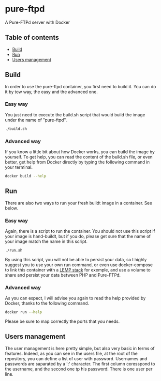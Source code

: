 # pure-ftpd
A Pure-FTPd server with Docker

## Table of contents
- [Build](#build)
- [Run](#run)
- [Users management](#users-management)

## Build
In order to use the pure-ftpd container, you first need to build it. You can do it by tow way, the easy and the advanced one.

### Easy way
You just need to execute the build.sh script that would build the image under the name of "pure-ftpd".
```sh
./build.sh
```

### Advanced way
If you know a little bit about how Docker works, you can build the image by yourself.
To get help, you can read the content of the build.sh file, or even better, get help from Docker directly by typing the following command in your terminal.
```sh
docker build --help
```

## Run
There are also two ways to run your fresh buildt image in a container. See below.

### Easy way
Again, there is a script to run the container. You should not use this script if your image is hand-buildt, but if you do, please get sure that the name of your image match the name in this script.
```sh
./run.sh
```
By using this script, you will not be able to persist your data, so I highly suggest you to use your own run command, or even use docker-compose to link this container with a [LEMP stack](https://github.com/paullaffitte/lemp-stack) for exemple, and use a volume to share and persist your data between PHP and Pure-FTPd.

### Advanced way
As you can expect, I will advise you again to read the help provided by Docker, thanks to the following command.
```sh
docker run --help
```
Please be sure to map correctly the ports that you needs.

## Users management
The user management is here pretty simple, but also very basic in terms of features. Indeed, as you can see in the users file, at the root of the repository, you can define a list of user with password. Usernames and passwords are saparated by a ':' character. The first column coresspond to the username, and the second one tp his password. There is one user per line.
